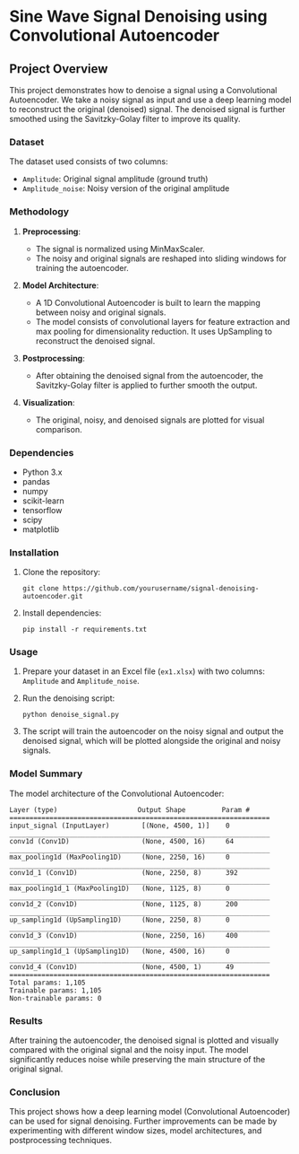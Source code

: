 # Sine Wave Signal Denoising using Convolutional Autoencoder

## Project Overview

This project demonstrates how to denoise a signal using a Convolutional Autoencoder. We take a noisy signal as input and use a deep learning model to reconstruct the original (denoised) signal. The denoised signal is further smoothed using the Savitzky-Golay filter to improve its quality.

### Dataset

The dataset used consists of two columns:
- `Amplitude`: Original signal amplitude (ground truth)
- `Amplitude_noise`: Noisy version of the original amplitude

### Methodology

1. **Preprocessing**: 
   - The signal is normalized using MinMaxScaler.
   - The noisy and original signals are reshaped into sliding windows for training the autoencoder.
   
2. **Model Architecture**:
   - A 1D Convolutional Autoencoder is built to learn the mapping between noisy and original signals.
   - The model consists of convolutional layers for feature extraction and max pooling for dimensionality reduction. It uses UpSampling to reconstruct the denoised signal.
   
3. **Postprocessing**:
   - After obtaining the denoised signal from the autoencoder, the Savitzky-Golay filter is applied to further smooth the output.

4. **Visualization**:
   - The original, noisy, and denoised signals are plotted for visual comparison.

### Dependencies

- Python 3.x
- pandas
- numpy
- scikit-learn
- tensorflow
- scipy
- matplotlib

### Installation

1. Clone the repository:
   ```
   git clone https://github.com/yourusername/signal-denoising-autoencoder.git
   ```
   
2. Install dependencies:
   ```
   pip install -r requirements.txt
   ```

### Usage

1. Prepare your dataset in an Excel file (`ex1.xlsx`) with two columns: `Amplitude` and `Amplitude_noise`.

2. Run the denoising script:
   ```
   python denoise_signal.py
   ```

3. The script will train the autoencoder on the noisy signal and output the denoised signal, which will be plotted alongside the original and noisy signals.

### Model Summary

The model architecture of the Convolutional Autoencoder:
```
Layer (type)                    Output Shape         Param #
=================================================================
input_signal (InputLayer)        [(None, 4500, 1)]    0
_________________________________________________________________
conv1d (Conv1D)                  (None, 4500, 16)     64
_________________________________________________________________
max_pooling1d (MaxPooling1D)     (None, 2250, 16)     0
_________________________________________________________________
conv1d_1 (Conv1D)                (None, 2250, 8)      392
_________________________________________________________________
max_pooling1d_1 (MaxPooling1D)   (None, 1125, 8)      0
_________________________________________________________________
conv1d_2 (Conv1D)                (None, 1125, 8)      200
_________________________________________________________________
up_sampling1d (UpSampling1D)     (None, 2250, 8)      0
_________________________________________________________________
conv1d_3 (Conv1D)                (None, 2250, 16)     400
_________________________________________________________________
up_sampling1d_1 (UpSampling1D)   (None, 4500, 16)     0
_________________________________________________________________
conv1d_4 (Conv1D)                (None, 4500, 1)      49
=================================================================
Total params: 1,105
Trainable params: 1,105
Non-trainable params: 0
```

### Results

After training the autoencoder, the denoised signal is plotted and visually compared with the original signal and the noisy input. The model significantly reduces noise while preserving the main structure of the original signal.

### Conclusion

This project shows how a deep learning model (Convolutional Autoencoder) can be used for signal denoising. Further improvements can be made by experimenting with different window sizes, model architectures, and postprocessing techniques.
